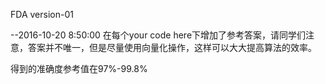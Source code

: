 FDA version-01

--2016-10-20  8:50:00
在每个your code here下增加了参考答案，请同学们注意，答案并不唯一，但是尽量使用向量化操作，这样可以大大提高算法的效率。

得到的准确度参考值在97%-99.8%
